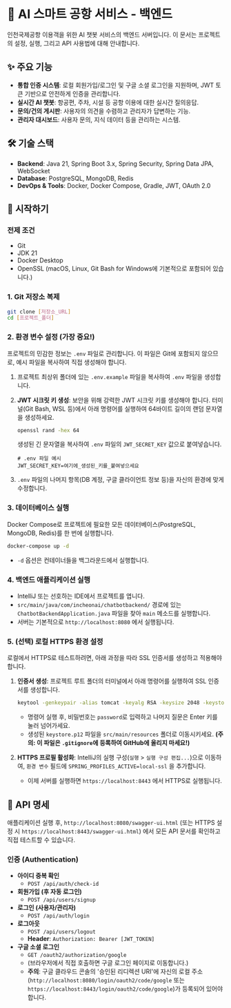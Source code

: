 # 🤖 AI 스마트 공항 서비스 - 백엔드

인천국제공항 이용객을 위한 AI 챗봇 서비스의 백엔드 서버입니다. 이 문서는 프로젝트의 설정, 실행, 그리고 API 사용법에 대해 안내합니다.

## ✨ 주요 기능

* **통합 인증 시스템**: 로컬 회원가입/로그인 및 구글 소셜 로그인을 지원하며, JWT 토큰 기반으로 안전하게 인증을 관리합니다.
* **실시간 AI 챗봇**: 항공편, 주차, 시설 등 공항 이용에 대한 실시간 질의응답.
* **문의/건의 게시판**: 사용자의 의견을 수렴하고 관리자가 답변하는 기능.
* **관리자 대시보드**: 사용자 문의, 지식 데이터 등을 관리하는 시스템.

## 🛠️ 기술 스택

* **Backend**: Java 21, Spring Boot 3.x, Spring Security, Spring Data JPA, WebSocket
* **Database**: PostgreSQL, MongoDB, Redis
* **DevOps & Tools**: Docker, Docker Compose, Gradle, JWT, OAuth 2.0

## 🚀 시작하기

### 전제 조건

* Git
* JDK 21
* Docker Desktop
* OpenSSL (macOS, Linux, Git Bash for Windows에 기본적으로 포함되어 있습니다.)

### 1. Git 저장소 복제

```bash
git clone [저장소_URL]
cd [프로젝트_폴더]
```

### 2. 환경 변수 설정 (가장 중요!)

프로젝트의 민감한 정보는 `.env` 파일로 관리합니다. 이 파일은 Git에 포함되지 않으므로, 예시 파일을 복사하여 직접 생성해야 합니다.

1.  프로젝트 최상위 폴더에 있는 `.env.example` 파일을 복사하여 `.env` 파일을 생성합니다.

2.  **JWT 시크릿 키 생성**:
    보안을 위해 강력한 JWT 시크릿 키를 생성해야 합니다. 터미널(Git Bash, WSL 등)에서 아래 명령어를 실행하여 64바이트 길이의 랜덤 문자열을 생성하세요.
    ```bash
    openssl rand -hex 64
    ```
    생성된 긴 문자열을 복사하여 `.env` 파일의 `JWT_SECRET_KEY` 값으로 붙여넣습니다.
    ```env
    # .env 파일 예시
    JWT_SECRET_KEY=여기에_생성된_키를_붙여넣으세요
    ```

3.  `.env` 파일의 나머지 항목(DB 계정, 구글 클라이언트 정보 등)을 자신의 환경에 맞게 수정합니다.

### 3. 데이터베이스 실행

Docker Compose로 프로젝트에 필요한 모든 데이터베이스(PostgreSQL, MongoDB, Redis)를 한 번에 실행합니다.

```bash
docker-compose up -d
```
* `-d` 옵션은 컨테이너들을 백그라운드에서 실행합니다.

### 4. 백엔드 애플리케이션 실행

* IntelliJ 또는 선호하는 IDE에서 프로젝트를 엽니다.
* `src/main/java/com/incheonai/chatbotbackend/` 경로에 있는 `ChatbotBackendApplication.java` 파일을 찾아 `main` 메소드를 실행합니다.
* 서버는 기본적으로 `http://localhost:8080` 에서 실행됩니다.

### 5. (선택) 로컬 HTTPS 환경 설정

로컬에서 HTTPS로 테스트하려면, 아래 과정을 따라 SSL 인증서를 생성하고 적용해야 합니다.

1.  **인증서 생성**:
    프로젝트 루트 폴더의 터미널에서 아래 명령어를 실행하여 SSL 인증서를 생성합니다.
    ```bash
    keytool -genkeypair -alias tomcat -keyalg RSA -keysize 2048 -keystore keystore.p12 -storetype PKCS12 -validity 365
    ```
    * 명령어 실행 후, 비밀번호는 `password`로 입력하고 나머지 질문은 Enter 키를 눌러 넘어가세요.
    * 생성된 `keystore.p12` 파일을 `src/main/resources` 폴더로 이동시키세요. **(주의: 이 파일은 `.gitignore`에 등록하여 GitHub에 올리지 마세요!)**

2.  **HTTPS 프로필 활성화**:
    IntelliJ의 실행 구성(`실행` > `실행 구성 편집...`)으로 이동하여, `환경 변수` 필드에 `SPRING_PROFILES_ACTIVE=local-ssl` 을 추가합니다.
    * 이제 서버를 실행하면 `https://localhost:8443` 에서 HTTPS로 실행됩니다.

## 📝 API 명세

애플리케이션 실행 후, `http://localhost:8080/swagger-ui.html` (또는 HTTPS 설정 시 `https://localhost:8443/swagger-ui.html`) 에서 모든 API 문서를 확인하고 직접 테스트할 수 있습니다.

### 인증 (Authentication)

* **아이디 중복 확인**
    * `POST /api/auth/check-id`
* **회원가입 (후 자동 로그인)**
    * `POST /api/users/signup`
* **로그인 (사용자/관리자)**
    * `POST /api/auth/login`
* **로그아웃**
    * `POST /api/users/logout`
    * **Header**: `Authorization: Bearer [JWT_TOKEN]`
* **구글 소셜 로그인**
    * `GET /oauth2/authorization/google`
    * (브라우저에서 직접 호출하면 구글 로그인 페이지로 이동합니다.)
    * **주의**: 구글 클라우드 콘솔의 '승인된 리디렉션 URI'에 자신의 로컬 주소(`http://localhost:8080/login/oauth2/code/google` 또는 `https://localhost:8443/login/oauth2/code/google`)가 등록되어 있어야 합니다.
